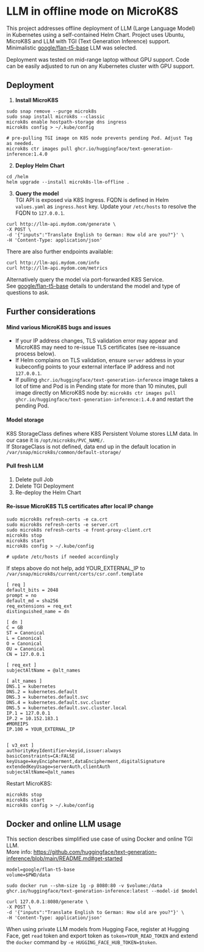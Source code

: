 # LLM in offline mode on MicroK8S

This project addresses offline deployment of LLM (Large Language Model) in Kubernetes using a self-contained Helm Chart.
Project uses Ubuntu,  MicroK8S and LLM with TGI (Text Generation Inference) support. Minimalistic [google/flan-t5-base](https://huggingface.co/google/flan-t5-base) LLM was selected.

Deployment was tested on mid-range laptop without GPU support. Code can be easily adjusted to run on any Kubernetes cluster with GPU support.

## Deployment
1. **Install MicroK8S**
```
sudo snap remove --purge microk8s
sudo snap install microk8s --classic
microk8s enable hostpath-storage dns ingress
microk8s config > ~/.kube/config

# pre-pulling TGI image on K8S node prevents pending Pod. Adjust Tag as needed.
microk8s ctr images pull ghcr.io/huggingface/text-generation-inference:1.4.0 
```
2. **Deploy Helm Chart**
```
cd /helm
helm upgrade --install microk8s-llm-offline .
```

3. **Query the model**  
TGI API is exposed via K8S Ingress. FQDN is defined in Helm `values.yaml` as `ingress.host` key. Update your `/etc/hosts` to resolve the FQDN to `127.0.0.1`.
```
curl http://llm-api.mydom.com/generate \
-X POST \
-d '{"inputs":"Translate English to German: How old are you?"}' \
-H 'Content-Type: application/json'
```

There are also further endpoints available:
```
curl http://llm-api.mydom.com/info
curl http://llm-api.mydom.com/metrics
```

Alternatively query the model via port-forwarded K8S Service.  
See [google/flan-t5-base](https://huggingface.co/google/flan-t5-base) details to understand the model and type of questions to ask.

## Further considerations
#### Mind various MicroK8S bugs and issues
- If your IP address changes, TLS validation error may appear and MicroK8S may need to re-issue TLS certificates (see re-issuance process below).
- If Helm complains on TLS validation, ensure `server` address in your kubeconfig points to your external interface IP address and not `127.0.0.1`.  
- If pulling `ghcr.io/huggingface/text-generation-inference` image takes a lot of time and Pod is in Pending state for more than 10 minutes, pull image directly on MicroK8S node by: `microk8s ctr images pull ghcr.io/huggingface/text-generation-inference:1.4.0` and restart the pending Pod.

#### Model storage
K8S StorageClass defines where K8S Persistent Volume stores LLM data. In our case it is `/opt/microk8s/PVC_NAME/`.  
If StorageClass is not defined, data end up in the default location in `/var/snap/microk8s/common/default-storage/`

#### Pull fresh LLM
1. Delete pull Job
2. Delete TGI Deployment
3. Re-deploy the Helm Chart

#### Re-issue MicroK8S TLS certificates after local IP change
```
sudo microk8s refresh-certs -e ca.crt
sudo microk8s refresh-certs -e server.crt
sudo microk8s refresh-certs -e front-proxy-client.crt
microk8s stop
microk8s start
microk8s config > ~/.kube/config

# update /etc/hosts if needed accordingly
```

If steps above do not help, add YOUR_EXTERNAL_IP to `/var/snap/microk8s/current/certs/csr.conf.template`
```
[ req ]
default_bits = 2048
prompt = no
default_md = sha256
req_extensions = req_ext
distinguished_name = dn

[ dn ]
C = GB
ST = Canonical
L = Canonical
O = Canonical
OU = Canonical
CN = 127.0.0.1

[ req_ext ]
subjectAltName = @alt_names

[ alt_names ]
DNS.1 = kubernetes
DNS.2 = kubernetes.default
DNS.3 = kubernetes.default.svc
DNS.4 = kubernetes.default.svc.cluster
DNS.5 = kubernetes.default.svc.cluster.local
IP.1 = 127.0.0.1
IP.2 = 10.152.183.1
#MOREIPS
IP.100 = YOUR_EXTERNAL_IP


[ v3_ext ]
authorityKeyIdentifier=keyid,issuer:always
basicConstraints=CA:FALSE
keyUsage=keyEncipherment,dataEncipherment,digitalSignature
extendedKeyUsage=serverAuth,clientAuth
subjectAltName=@alt_names
```
  
Restart MicroK8S:
```
microk8s stop
microk8s start
microk8s config > ~/.kube/config
```

## Docker and online LLM usage
This section describes simplified use case of using Docker and online TGI LLM.  
More info: https://github.com/huggingface/text-generation-inference/blob/main/README.md#get-started

```
model=google/flan-t5-base
volume=$PWD/data

sudo docker run --shm-size 1g -p 8080:80 -v $volume:/data ghcr.io/huggingface/text-generation-inference:latest --model-id $model

curl 127.0.0.1:8080/generate \
-X POST \
-d '{"inputs":"Translate English to German: How old are you?"}' \
-H 'Content-Type: application/json'
```

When using private LLM models from Hugging Face, register at Hugging Face, get `read` token and export token as `token=YOUR_READ_TOKEN` and extend the `docker` command by `-e HUGGING_FACE_HUB_TOKEN=$token`.